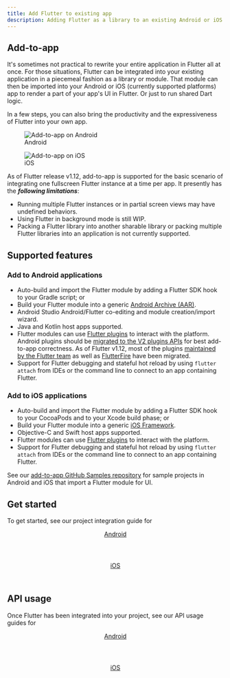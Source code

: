```yaml
---
title: Add Flutter to existing app
description: Adding Flutter as a library to an existing Android or iOS app.
---
```


## Add-to-app

It's sometimes not practical to rewrite your entire application in Flutter all
at once. For those situations, Flutter can be integrated into your existing
application in a piecemeal fashion as a library or module. That module can then
be imported into your Android or iOS (currently supported platforms) app to
render a part of your app's UI in Flutter. Or just to run shared Dart logic.

In a few steps, you can also bring the productivity and the expressiveness of
Flutter into your own app.

<div class="container">
  <div class="row">
    <div class="col-sm text-center">
      <figure class="figure">
        <img src="/images/add-to-app/android-overview.gif" class="figure-img img-fluid" alt="Add-to-app on Android" />
        <figcaption class="figure-caption">
          Android
        </figcaption>
      </figure>
    </div>
    <div class="col-sm">
      <figure class="figure text-center">
        <img src="/images/add-to-app/ios-overview.gif" class="figure-img img-fluid" alt="Add-to-app on iOS" />
        <figcaption class="figure-caption">
          iOS
        </figcaption>
      </figure>
    </div>
  </div>
</div>

As of Flutter release v1.12, add-to-app is supported for the basic scenario of
integrating one fullscreen Flutter instance at a time per app. It presently has
the _**following limitations**_:

- Running multiple Flutter instances or in partial screen views may have
  undefined behaviors.
- Using Flutter in background mode is still WIP.
- Packing a Flutter library into another sharable library or packing multiple
  Flutter libraries into an application is not currently supported.

## Supported features

### Add to Android applications

- Auto-build and import the Flutter module by adding a Flutter SDK hook to
  your Gradle script; or
- Build your Flutter module into a generic [Android Archive (AAR)](https://developer.android.com/studio/projects/android-library).
- Android Studio Android/Flutter co-editing and module creation/import wizard.
- Java and Kotlin host apps supported.
- Flutter modules can use [Flutter plugins](https://pub.dev/flutter) to interact
  with the platform. Android plugins should be [migrated to the V2 plugins APIs](/docs/development/packages-and-plugins/plugin-api-migration)
  for best add-to-app correctness. As of Flutter v1.12, most of the plugins
  [maintained by the Flutter team](https://github.com/flutter/plugins/tree/master/packages)
  as well as [FlutterFire](https://github.com/FirebaseExtended/flutterfire/tree/master/packages)
  have been migrated.
- Support for Flutter debugging and stateful hot reload by using `flutter attach`
  from IDEs or the command line to connect to an app containing Flutter.

### Add to iOS applications
- Auto-build and import the Flutter module by adding a Flutter SDK hook to
 your CocoaPods and to your Xcode build phase; or
- Build your Flutter module into a generic [iOS Framework](https://developer.apple.com/library/archive/documentation/MacOSX/Conceptual/BPFrameworks/Concepts/WhatAreFrameworks.html).
- Objective-C and Swift host apps supported.
- Flutter modules can use [Flutter plugins](https://pub.dev/flutter) to interact
  with the platform.
- Support for Flutter debugging and stateful hot reload by using `flutter attach`
  from IDEs or the command line to connect to an app containing Flutter.

See our [add-to-app GitHub Samples repository](https://github.com/flutter/samples/tree/master/experimental/add_to_app)
for sample projects in Android and iOS that import a Flutter module for UI.

## Get started

To get started, see our project integration guide for

<div class="card-deck mb-8">
  <a class="card" href="/docs/development/add-to-app/android/project-setup">
    <div class="card-body">
      <header class="card-title text-center m-0">
        Android
      </header>
    </div>
  </a>
  <a class="card" href="/docs/development/add-to-app/ios/project-setup">
    <div class="card-body">
      <header class="card-title text-center m-0">
        iOS
      </header>
    </div>
  </a>
</div>

## API usage

Once Flutter has been integrated into your project, see our API usage guides for

<div class="card-deck mb-8">
  <a class="card" href="/docs/development/add-to-app/android/add-flutter-screen">
    <div class="card-body">
      <header class="card-title text-center m-0">
        Android
      </header>
    </div>
  </a>
  <a class="card" href="/docs/development/add-to-app/ios/add-flutter-screen">
    <div class="card-body">
      <header class="card-title text-center m-0">
        iOS
      </header>
    </div>
  </a>
</div>

